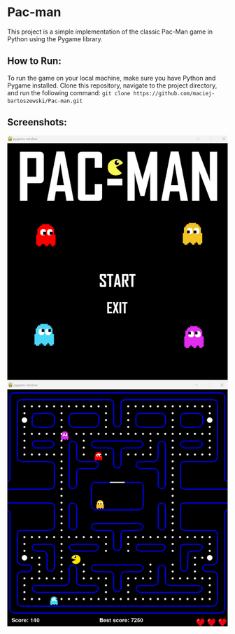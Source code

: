 # Pac-man
This project is a simple implementation of the classic Pac-Man game in Python using the Pygame library.

## How to Run:
To run the game on your local machine, make sure you have Python and Pygame installed. Clone this repository, navigate to the project directory, and run the following command:
`git clone https://github.com/maciej-bartoszewski/Pac-man.git`

## Screenshots:
![Menu](https://github.com/maciej-bartoszewski/Pac-man/blob/main/images/screen1.png)
![Game](https://github.com/maciej-bartoszewski/Pac-man/blob/main/images/screen2.png)
